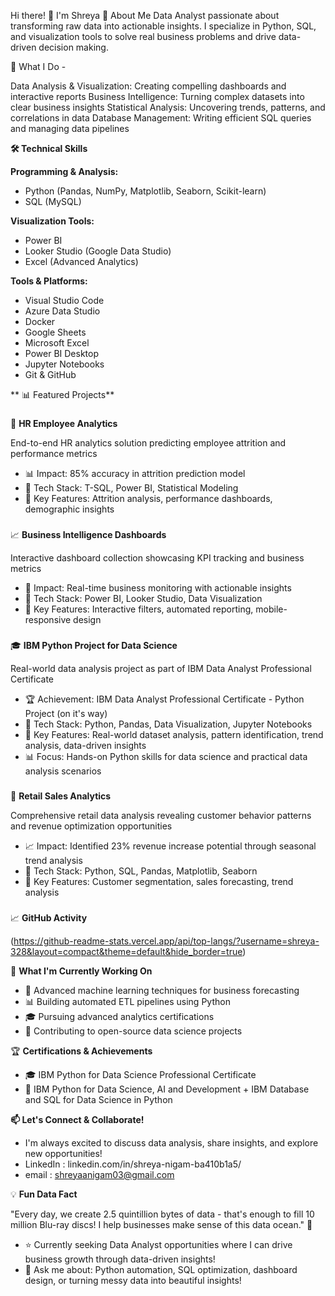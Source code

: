 Hi there! 👋 I'm Shreya
🚀 About Me
Data Analyst passionate about transforming raw data into actionable insights. I specialize in Python, SQL, and visualization tools to solve real business problems and drive data-driven decision making.

💼 What I Do -

Data Analysis & Visualization: Creating compelling dashboards and interactive reports
Business Intelligence: Turning complex datasets into clear business insights
Statistical Analysis: Uncovering trends, patterns, and correlations in data
Database Management: Writing efficient SQL queries and managing data pipelines

**🛠️ Technical Skills**

**Programming & Analysis:**

- Python (Pandas, NumPy, Matplotlib, Seaborn, Scikit-learn)
- SQL (MySQL)

**Visualization Tools:**

- Power BI
- Looker Studio (Google Data Studio)
- Excel (Advanced Analytics)

**Tools & Platforms:**

- Visual Studio Code
- Azure Data Studio
- Docker
- Google Sheets
- Microsoft Excel
- Power BI Desktop
- Jupyter Notebooks
- Git & GitHub

**
📊 Featured Projects**
###
👥 **HR Employee Analytics**

End-to-end HR analytics solution predicting employee attrition and performance metrics

- 📊 Impact: 85% accuracy in attrition prediction model
- 🔧 Tech Stack: T-SQL, Power BI, Statistical Modeling
- 🎯 Key Features: Attrition analysis, performance dashboards, demographic insights

###
📈 **Business Intelligence Dashboards**

Interactive dashboard collection showcasing KPI tracking and business metrics

- 🎨 Impact: Real-time business monitoring with actionable insights
- 🔧 Tech Stack: Power BI, Looker Studio, Data Visualization
- 🎯 Key Features: Interactive filters, automated reporting, mobile-responsive design

###
🎓 **IBM Python Project for Data Science**

Real-world data analysis project as part of IBM Data Analyst Professional Certificate

- 🏆 Achievement: IBM Data Analyst Professional Certificate - Python Project (on it's way)
- 🔧 Tech Stack: Python, Pandas, Data Visualization, Jupyter Notebooks
- 🎯 Key Features: Real-world dataset analysis, pattern identification, trend analysis, data-driven insights
- 📊 Focus: Hands-on Python skills for data science and practical data analysis scenarios

###
🛒 **Retail Sales Analytics**

Comprehensive retail data analysis revealing customer behavior patterns and revenue optimization opportunities

- 📈 Impact: Identified 23% revenue increase potential through seasonal trend analysis
- 🔧 Tech Stack: Python, SQL, Pandas, Matplotlib, Seaborn
- 🎯 Key Features: Customer segmentation, sales forecasting, trend analysis


###
📈 **GitHub Activity**

(https://github-readme-stats.vercel.app/api/top-langs/?username=shreya-328&layout=compact&theme=default&hide_border=true)

🎯 **What I'm Currently Working On**

- 🤖 Advanced machine learning techniques for business forecasting
- 📊 Building automated ETL pipelines using Python
- 🎓 Pursuing advanced analytics certifications
- 🌟 Contributing to open-source data science projects

🏆 **Certifications & Achievements**

- 🎓 IBM Python for Data Science Professional Certificate
- 🐍 IBM Python for Data Science, AI and Development + IBM Database and SQL for Data Science in Python


**📫 Let's Connect & Collaborate!**

- I'm always excited to discuss data analysis, share insights, and explore new opportunities!
- LinkedIn : linkedin.com/in/shreya-nigam-ba410b1a5/
- email : shreyaanigam03@gmail.com
  
💡 **Fun Data Fact**

"Every day, we create 2.5 quintillion bytes of data - that's enough to fill 10 million Blu-ray discs! I help businesses make sense of this data ocean." 🌊

- ⭐️ Currently seeking Data Analyst opportunities where I can drive business growth through data-driven insights!
- 💬 Ask me about: Python automation, SQL optimization, dashboard design, or turning messy data into beautiful insights!

